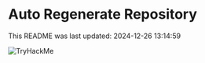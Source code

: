 # Auto Regenerate Repository

This README was last updated: 2024-12-26 13:14:59

 ![TryHackMe](https://tryhackme.com/badge/533634)